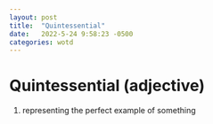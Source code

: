 ```yaml
---
layout: post
title:  "Quintessential"
date:   2022-5-24 9:58:23 -0500
categories: wotd
---
```

# Quintessential (adjective)
1. representing the perfect example of something
